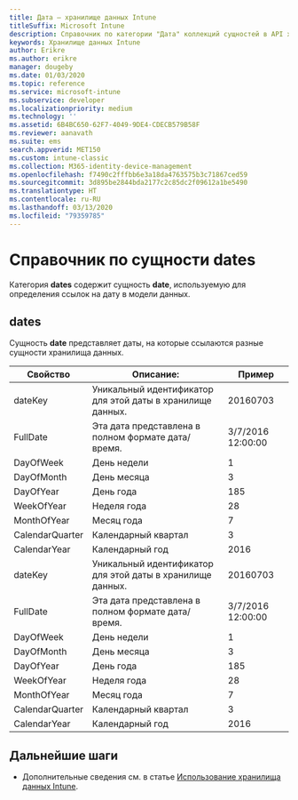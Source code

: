 ```yaml
---
title: Дата — хранилище данных Intune
titleSuffix: Microsoft Intune
description: Справочник по категории "Дата" коллекций сущностей в API хранилища данных Intune.
keywords: Хранилище данных Intune
author: Erikre
ms.author: erikre
manager: dougeby
ms.date: 01/03/2020
ms.topic: reference
ms.service: microsoft-intune
ms.subservice: developer
ms.localizationpriority: medium
ms.technology: ''
ms.assetid: 6B4BC650-62F7-4049-9DE4-CDECB579B58F
ms.reviewer: aanavath
ms.suite: ems
search.appverid: MET150
ms.custom: intune-classic
ms.collection: M365-identity-device-management
ms.openlocfilehash: f7490c2fffbb6e3a18da4763575b3c71867ced59
ms.sourcegitcommit: 3d895be2844bda2177c2c85dc2f09612a1be5490
ms.translationtype: HT
ms.contentlocale: ru-RU
ms.lasthandoff: 03/13/2020
ms.locfileid: "79359785"
---
```

# <a name="reference-for-dates-entity"></a>Справочник по сущности dates

Категория **dates** содержит сущность **date**, используемую для определения ссылок на дату в модели данных.

## <a name="dates"></a>dates

Сущность **date** представляет даты, на которые ссылаются разные сущности хранилища данных.


|    Свойство     |                      Описание:                       |       Пример        |
|-----------------|--------------------------------------------------------|----------------------|
|     dateKey     | Уникальный идентификатор для этой даты в хранилище данных. |       20160703       |
|    FullDate     |    Эта дата представлена в полном формате дата/время.     | 3/7/2016 12:00:00 |
|    DayOfWeek    |                      День недели                       |          1           |
|   DayOfMonth    |                      День месяца                      |          3           |
|    DayOfYear    |                      День года                       |         185          |
|   WeekOfYear    |                      Неделя года                      |          28          |
|   MonthOfYear   |                   Месяц года                    |          7           |
| CalendarQuarter |                    Календарный квартал                    |          3           |
|  CalendarYear   |                     Календарный год                      |         2016         |
|     dateKey     | Уникальный идентификатор для этой даты в хранилище данных. |       20160703       |
|    FullDate     |    Эта дата представлена в полном формате дата/время.     | 3/7/2016 12:00:00 |
|    DayOfWeek    |                      День недели                       |          1           |
|   DayOfMonth    |                      День месяца                      |          3           |
|    DayOfYear    |                      День года                       |         185          |
|   WeekOfYear    |                      Неделя года                      |          28          |
|   MonthOfYear   |                   Месяц года                    |          7           |
| CalendarQuarter |                    Календарный квартал                    |          3           |
|  CalendarYear   |                     Календарный год                      |         2016         |

## <a name="next-steps"></a>Дальнейшие шаги

- Дополнительные сведения см. в статье [Использование хранилища данных Intune](reports-nav-create-intune-reports.md).
